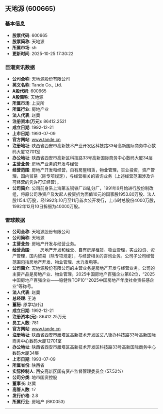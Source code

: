 ## 天地源 (600665)

### 基本信息

- **股票代码**: 600665
- **股票简称**: 天地源
- **所属市场**: sh
- **更新时间**: 2025-10-25 17:30:22

### 巨潮资讯数据

- **公司全称**: 天地源股份有限公司
- **英文名称**: Tande Co., Ltd.
- **A股代码**: 600665
- **A股简称**: 天地源
- **所属市场**: 上交所
- **所属行业**: 房地产业
- **法人代表**: 赵冀
- **注册资本(万元)**: 86412.2521
- **成立日期**: 1992-12-21
- **上市日期**: 1993-07-09
- **官方网站**: www.tande.cn
- **注册地址**: 陕西省西安市高新技术产业开发区科技路33号高新国际商务中心数码大厦12701室
- **办公地址**: 陕西省西安市高新区科技路33号高新国际商务中心数码大厦34层
- **主营业务**: 房地产业务的开发与经营
- **经营范围**: 房地产开发和经营，自有房屋租赁，物业管理，实业投资，资产管理，国内贸易（除专项规定），与经营相关的咨询业务（上述经营范围涉及许可经营的凭许可证经营）。
- **公司简介**: 公司前身系上海第五钢铁厂四轧分厂，1991年9月始进行股份制改组，将原公司净资产及发起人投资折为面值10元的国家股1953.80万股、法人股1154.1万股，经1992年10月至11月首次公开发行，上市时总股份4000万股，1992年12月10日拆细为40000万股。

### 雪球数据

- **公司全称**: 天地源股份有限公司
- **公司简称**: 天地源
- **主营业务**: 房地产开发与经营业务。
- **经营范围**: 　　房地产开发和经营、自有房屋租赁，物业管理，实业投资、资产管理，国内贸易（除专项规定），与经营相关的咨询业务。公司子公司经营范围包括房地产开发、物业管理、水力发电等。
- **公司简介**: 天地源股份有限公司的主营业务是房地产开发与经营业务。公司的主要产品是房地产业、物业管理。2025中国房地产百强企业第62位，“2025中国房地产百强企业——稳健性TOP10”“2025中国房地产年度社会责任感企业”等称号。
- **法人代表**: 赵冀
- **总经理**: 王涛
- **董秘**: 原学功(代)
- **成立日期**: 1992-12-21
- **注册资本(元)**: 86412.25万元
- **员工人数**: 781
- **官方网站**: www.tande.cn
- **注册地址**: 陕西省西安市雁塔区高新技术开发区丈八街办科技路33号高新国际商务中心数码大厦12701室
- **办公地址**: 陕西省西安市雁塔区高新技术开发区科技路33号高新国际商务中心数码大厦34层
- **上市日期**: 1993-07-09
- **所属省份**: 陕西省
- **实际控制人**: 西安高新区国有资产监督管理委员会 (57.52%)
- **公司分类**: 地市国资控股
- **董事长**: 赵冀
- **高管人数**: 17
- **发行价格**: 2.8
- **所属行业**: 房地产 (BK0053)

---